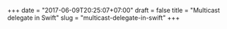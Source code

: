 +++
date = "2017-06-09T20:25:07+07:00"
draft = false
title = "Multicast delegate in Swift"
slug = "multicast-delegate-in-swift"
+++

